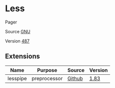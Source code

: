 # Less

Pager

Source [GNU](http://ftp.gnu.org/gnu/less/)

Version [487](http://ftp.gnu.org/gnu/less/less-487.tar.gz)

## Extensions

| Name                | Purpose                | Source                                              | Version                                                                                          |
|---------------------|------------------------|-----------------------------------------------------|--------------------------------------------------------------------------------------------------|
| lesspipe            | preprocessor           | [Github](https://github.com/wofr06/lesspipe/)       | [1.83](https://github.com/wofr06/lesspipe/commit/a4ebd9843f7f59991604a851f5c13a2fe602f7d0)       |
